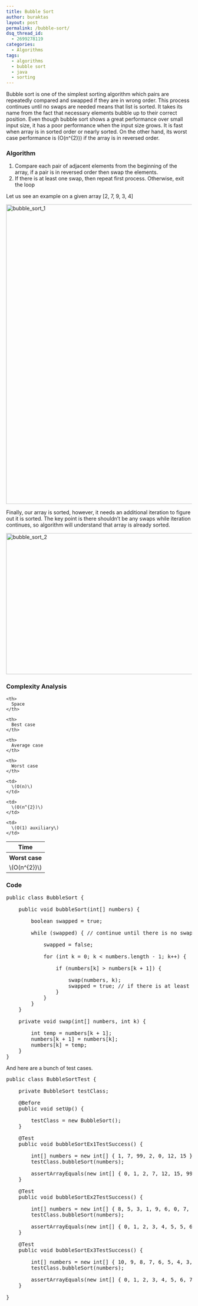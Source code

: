 ```yaml
---
title: Bubble Sort
author: buraktas
layout: post
permalink: /bubble-sort/
dsq_thread_id:
  - 2699278119
categories:
  - Algorithms
tags:
  - algorithms
  - bubble sort
  - java
  - sorting
---
```

Bubble sort is one of the simplest sorting algorithm which pairs are repeatedly compared and swapped if they are in wrong order. This process continues until no swaps are needed means that list is sorted. It takes its name from the fact that necessary elements bubble up to their correct position. Even though bubble sort shows a great performance over small input size, it has a poor performance when the input size grows. It is fast when array is in sorted order or nearly sorted. On the other hand, its worst case performance is \(O(n^{2})\) if the array is in reversed order.  


### Algorithm 

<div class="bullet list">
  <ol>
    <li>
      Compare each pair of adjacent elements from the beginning of the array, if a pair is in reversed order then swap the elements.
    </li>
    <li>
      If there is at least one swap, then repeat first process. Otherwise, exit the loop
    </li>
  </ol>
</div>

Let us see an example on a given array [2, 7, 9, 3, 4]

[<img src="http://www.buraktas.com/wp-content/uploads/2014/05/bubble_sort_1.png" alt="bubble_sort_1" width="1019" height="813" class="aligncenter size-full wp-image-285" />][1]

Finally, our array is sorted, however, it needs an additional iteration to figure out it is sorted. The key point is there shouldn&#8217;t be any swaps while iteration continues, so algorithm will understand that array is already sorted.

[<img src="http://www.buraktas.com/wp-content/uploads/2014/05/bubble_sort_2.png" alt="bubble_sort_2" width="959" height="383" class="aligncenter size-full wp-image-286" />][2]

### Complexity Analysis 

<table class="TFtable">
  <tr>
    <th colspan="3">
      Time
    </th>
    
    <th>
      Space
    </th>
  </tr>
  
  <tr>
    <th>
      Worst case
    </th>
    
    <th>
      Best case
    </th>
    
    <th>
      Average case
    </th>
    
    <th>
      Worst case
    </th>
  </tr>
  
  <tr>
    <td>
      \(O(n^{2})\)
    </td>
    
    <td>
      \(O(n)\)
    </td>
    
    <td>
      \(O(n^{2})\)
    </td>
    
    <td>
      \(O(1) auxiliary\)
    </td>
  </tr>
</table>

### Code 

<pre class="lang:java decode:true " >public class BubbleSort {

    public void bubbleSort(int[] numbers) {

        boolean swapped = true;

        while (swapped) { // continue until there is no swap

            swapped = false;

            for (int k = 0; k &lt; numbers.length - 1; k++) {

                if (numbers[k] &gt; numbers[k + 1]) {

                    swap(numbers, k);
                    swapped = true; // if there is at least one swap make swapped true
                }
            }
        }
    }

    private void swap(int[] numbers, int k) {

        int temp = numbers[k + 1];
        numbers[k + 1] = numbers[k];
        numbers[k] = temp;
    }
}</pre>

And here are a bunch of test cases.

<pre class="lang:java decode:true " >public class BubbleSortTest {

    private BubbleSort testClass;

    @Before
    public void setUp() {

        testClass = new BubbleSort();
    }

    @Test
    public void bubbleSortEx1TestSuccess() {

        int[] numbers = new int[] { 1, 7, 99, 2, 0, 12, 15 };
        testClass.bubbleSort(numbers);

        assertArrayEquals(new int[] { 0, 1, 2, 7, 12, 15, 99 }, numbers);
    }

    @Test
    public void bubbleSortEx2TestSuccess() {

        int[] numbers = new int[] { 8, 5, 3, 1, 9, 6, 0, 7, 4, 2, 5 };
        testClass.bubbleSort(numbers);

        assertArrayEquals(new int[] { 0, 1, 2, 3, 4, 5, 5, 6, 7, 8, 9 }, numbers);
    }

    @Test
    public void bubbleSortEx3TestSuccess() {

        int[] numbers = new int[] { 10, 9, 8, 7, 6, 5, 4, 3, 2, 1, 0 };
        testClass.bubbleSort(numbers);

        assertArrayEquals(new int[] { 0, 1, 2, 3, 4, 5, 6, 7, 8, 9, 10 }, numbers);
    }

}</pre>

 [1]: http://www.buraktas.com/wp-content/uploads/2014/05/bubble_sort_1.png
 [2]: http://www.buraktas.com/wp-content/uploads/2014/05/bubble_sort_2.png